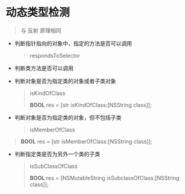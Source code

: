 # 动态类型检测

> 与 反射 原理相同

- 判断指针指向的对象中，指定的方法是否可以调用 

  > respondsToSelector

- 判断类方法是否可以调用

- 判断对象是否为指定类的对象或者子类对象

  > isKindOfClass
  >
  > **BOOL** res = [str isKindOfClass:[NSString class]];

- 判断对象是否为指定类的对象，但不包括子类

  > isMemberOfClass
>
  > **BOOL** res = [str isMemberOfClass:[NSString class]];
  
- 判断指定类是否为另外一个类的子类

  > isSubClassOfClass
  >
  > **BOOL** res = [NSMutableString isSubclassOfClass:[NSString class]];

  


